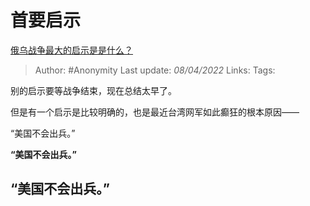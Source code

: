 # 首要启示
[俄乌战争最大的启示是是什么？](https://www.zhihu.com/question/519367534/answer/2423547897)

> Author: #Anonymity 
> Last update: *08/04/2022* 
> Links:
> Tags: 

别的启示要等战争结束，现在总结太早了。

但是有一个启示是比较明确的，也是最近台湾网军如此癫狂的根本原因——

  

“美国不会出兵。”

  

**“美国不会出兵。”**

  

## **“美国不会出兵。”**